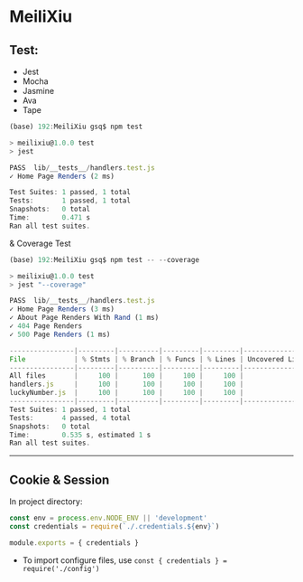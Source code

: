 # MeiliXiu

## Test:
- Jest
- Mocha
- Jasmine
- Ava
- Tape

```javascript
(base) 192:MeiliXiu gsq$ npm test

> meilixiu@1.0.0 test
> jest

PASS  lib/__tests__/handlers.test.js
✓ Home Page Renders (2 ms)

Test Suites: 1 passed, 1 total
Tests:       1 passed, 1 total
Snapshots:   0 total
Time:        0.471 s
Ran all test suites.
```
& Coverage Test
```javascript
(base) 192:MeiliXiu gsq$ npm test -- --coverage

> meilixiu@1.0.0 test
> jest "--coverage"

PASS  lib/__tests__/handlers.test.js
✓ Home Page Renders (3 ms)
✓ About Page Renders With Rand (1 ms)
✓ 404 Page Renders
✓ 500 Page Renders (1 ms)

----------------|---------|----------|---------|---------|-------------------
File            | % Stmts | % Branch | % Funcs | % Lines | Uncovered Line #s 
----------------|---------|----------|---------|---------|-------------------
All files       |     100 |      100 |     100 |     100 |                   
handlers.js     |     100 |      100 |     100 |     100 |                   
luckyNumber.js  |     100 |      100 |     100 |     100 |                   
----------------|---------|----------|---------|---------|-------------------
Test Suites: 1 passed, 1 total
Tests:       4 passed, 4 total
Snapshots:   0 total
Time:        0.535 s, estimated 1 s
Ran all test suites.    
```

---

## Cookie & Session
In project directory:  
```javascript
const env = process.env.NODE_ENV || 'development'
const credentials = require(`./.credentials.${env}`)

module.exports = { credentials }
```  
- To import configure files, use `const { credentials } = require('./config')`  